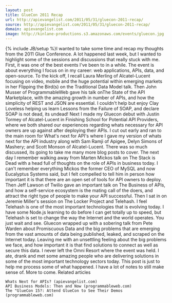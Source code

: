 ```yaml
---
layout: post
title: GlueCon 2011 Recap
url: http://apievangelist.com/2011/05/31/gluecon-2011-recap/
source: http://apievangelist.com/2011/05/31/gluecon-2011-recap/
domain: apievangelist.com
image: http://kinlane-productions.s3.amazonaws.com/events/gluecon.jpg
---
```

{% include JB/setup %}I wanted to take some time and recap my thoughts from the 2011 Glue Conference.
A lot happened last week, but I wanted to highlight some of the sessions and discussions that really stuck with me.
First, it was one of the best events I've been to in a while.  The event is about everything I focus on in my career:  web applications, APIs, data, and open-source.
To the kick off, I recall Laura Merling of Alcatel-Lucent focusing on video, mobile and the huge potential within emerging markets in her Flipping the Bird(s) on the Traditional Data Model talk.
Then John Musser of ProgrammableWeb gave his talk onThe State of the API Marketplace, with the amazing growth in number of APIs, and how the simplicity of REST and JSON are essential.
I couldn't help but enjoy Clay Loveless helping us learn Lessons from the Failure of SOAP, and declare SOAP is not dead, its undead!
Next I made my Gluecon debut with Justin Tormey of Alcatel-Lucent in Finishing School for Potential API Providers, where we both shared our experiences regarding whats necessary for API owners are up against after deploying their APIs.
I cut out early and ran to the main room for What's next for API's where I gave my version of whats next for the API industry along with Sam Ramji of Apigee, Delyn Simons of Mashery; and Scott Monson of Alcatel-Lucent.   There was so much discussed, its going to take me many more blog posts to cover.
The next day I remember walking away from Marten Mickos talk on The Stack is Dead with a head full of thoughts on the role of APIs in business today.  I can't remember everything Mickos the former CEO of MySQL and now Eucalyptus Systems said, but I felt compelled to tell him in person how important it is that there are an open set of tools for API owners to deploy.
Then Jeff Lawson of Twilio gave an important talk on The Business of APIs, and how a self-service ecosystem is the mating call of the doers, and attract the right type of people to make your API successful.
Then I sat in on Jeremie Miller's session on The Locker Project and Telehash.   I feel Telehash is one of the most important technologies that is evolving today.   I have some Node.js learning to do before I can get totally up to speed, but Telehash is set to change the way the Internet and the world operates.  You just wait and see.
Gluecon wrapped up with a sobering talk from Pete Warden about Promiscuous Data and the big problems that are emerging from the vast amounts of data being published, leaked, and scraped on the Internet today.  Leaving me with an unsettling feeling about the big problems we face, and how important it is that find solutions to connect as well as secure this data.
I never left the Omni Resort where the event was held.  I ate, drank and met some amazing people who are delivering solutions in some of the most important technology sectors today.
This post is just to help me process some of what happened.  I have a lot of notes to still make sense of.  More to come.
Related articles

	Whats Next for APIs? (apievangelist.com)
	API Business Models: Then and Now (programmableweb.com)
	The "GlueCon 15?: Attend GlueCon to See Their Demos (programmableweb.com)

